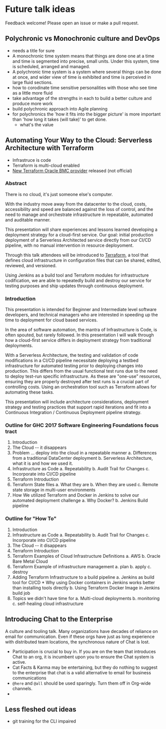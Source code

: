 # Future talk ideas

Feedback welcome! Please open an issue or make a pull request.

## Polychronic vs Monochronic culture and DevOps
* needs a title for sure
* A monochronic time system means that things are done one at a time and time is segmented into precise, small units. Under this system, time is scheduled, arranged and managed.
* A polychronic time system is a system where several things can be done at once, and wider view of time is exhibited and time is perceived in large fluid sections.
* how to corodinate time sensitive personalities with those who see time as a little more fluid
* take advantage of the strengths in each to build a better culture and produce more work
* build polychronic approach into Agile planning
* for polychronics the 'how it fits into the bigger picture' is more important than 'how long it takes (will take)' to get done.
	* what's the value

## Automating Your Way to the Cloud: Serverless Architecture with Terraform
* Infrastruce is code
* Terraform is multi-cloud enabled
* [New Terraform Oracle BMC provider](https://blogs.oracle.com/developers/terraform-and-oracle-bare-metal-cloud-services) released (not official)

### Abstract
There is no cloud, it's just someone else's computer.

With the industry move away from the datacenter to the cloud, costs, accessibility and speed are balanced against the loss of control, and the need to manage and orchestrate infrastructure in repeatable, automated and auditable manner.  

This presentation will share experiences and lessons learned developing a deployment strategy for a cloud-first service. Our goal: initial production deployment of a Serverless Architected service directly from our CI/CD pipeline, with no manual intervention in resource deployoment. 

Through this talk attendees will be introduced to [Terraform](http://terraform.io), a tool that defines cloud infrastructure in configuration files that can be shared, edited, reviewed, and versioned. 

Using Jenkins as a build tool and Terraform modules for infrastructure codification, we are able to repeatedly build and destroy our service for testing purposes and ship updates through continuous deployment.

### Introduction
This presentation is intended for Beginner and Intermediate level software developers, and technical managers who are interested in speeding up the time to deployment for cloud based services. 

In the area of software automation, the mantra of Infrastructure is Code, is often spouted, but rarely followed. In this presentation I will walk through how a cloud-first service differs in deployment strategy from traditional deployments. 

With a Serverless Architecture, the testing and validation of code modifications in a CI/CD pipeline necessitate deploying a testbed infrastructure for automated testing prior to deploying changes into production. This differs from the usual functional test runs due to the need to deploy test-run specific infrastructure. As these are "one-use" resources, ensuring they are properly destroyed after test runs is a crucial part of controlling costs. Using an orchestration tool such as Terraform allows for automating these tasks. 

This presentation will include architecture considerations, deployment strategy and testing practices that support rapid iterations and fit into a Continuous Integration / Continuous Deployment pipeline strategy.

### Outline for GHC 2017 Software Engineering Foundations focus tract
1. Introduction
2. The Cloud -- it disappears
3. Problem ... deploy into the cloud in a repeatable manner
	a. Differences from a traditional DataCenter deployment
	b. Serverless Architecture, what it is and how we used it.
4. Infrastructure as Code
  a. Repeatability
  b. Audit Trail for Changes
  c. Incorporate into CI/CD pipeline
5. Terraform Introduction
6. Terraform State files
	a. What they are
	b. When they are used
	c. Remote state storage in multi-user environments
7. How We utilized Terraform and Docker in Jenkins to solve our automated deployment challenge
	a. Why Docker?
	b. Jenkins Build pipeline

### Outline for "How To"
1. Introduction
2. Infrastructure as Code
  a. Repeatability
  b. Audit Trail for Changes
  c. Incorporate into CI/CD pipeline
3. The Cloud -- it disappears
4. Terraform Introduction
5. Terraform Examples of Cloud Infrastructure Definitions
	a. AWS
	b. Oracle Bare Metal Cloud
6. Terraform Example of infrastructure management
	a. plan
	b. apply
	c. destroy
6. Adding Terraform Infrastructure to a build pipeline
	a. Jenkins as build tool for CI/CD
		* Why using Docker containers in Jenkins works better than installing tools directly
	b. Using Terraform Docker Image in Jenkins build job
7. Topics we didn't have time for
	a. Multi-cloud deployments
	b. monitoring
	c. self-healing cloud infrastructure

## Introducing Chat to the Enterprise
A culture and tooling talk. Many organizations have decades of reliance on email for communication. Even if these orgs have just as long experience with distributed team locations, the synchronous nature of Chat is lost. 

* Participation is crucial to buy in. If you are on the team that introduces Chat to an org, it is incumbent upon you to ensure the Chat system is active. 
* Cat Facts & Karma may be entertaining, but they do nothing to suggest to the enterprise that chat is a valid alternative to email for business communications
* `@here` and `@all` should be used sparingly. Turn them off in Org-wide channels. 
* 

## Less fleshed out ideas

* git training for the CLI impaired

